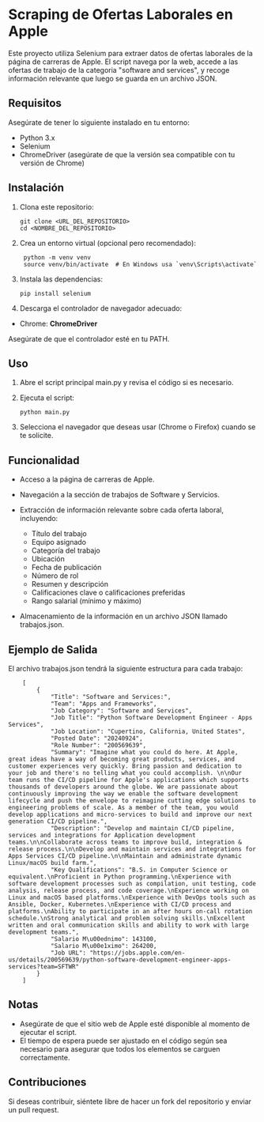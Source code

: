 # Scraping de Ofertas Laborales en Apple

Este proyecto utiliza Selenium para extraer datos de ofertas laborales de la página de carreras de Apple. El script navega por la web, accede a las ofertas de trabajo de la categoria "software and services", y recoge información relevante que luego se guarda en un archivo JSON.
## Requisitos

Asegúrate de tener lo siguiente instalado en tu entorno:

- Python 3.x
- Selenium
- ChromeDriver (asegúrate de que la versión sea compatible con tu versión de Chrome)

## Instalación

1. Clona este repositorio:

       git clone <URL_DEL_REPOSITORIO>
       cd <NOMBRE_DEL_REPOSITORIO>
2. Crea un entorno virtual (opcional pero recomendado):

        python -m venv venv
        source venv/bin/activate  # En Windows usa `venv\Scripts\activate`
3. Instala las dependencias:

       pip install selenium
4. Descarga el controlador de navegador adecuado:

- Chrome: **ChromeDriver**

Asegúrate de que el controlador esté en tu PATH.

## Uso

1. Abre el script principal main.py y revisa el código si es necesario. 
2. Ejecuta el script:

       python main.py
3. Selecciona el navegador que deseas usar (Chrome o Firefox) cuando se te solicite.

## Funcionalidad

- Acceso a la página de carreras de Apple.
- Navegación a la sección de trabajos de Software y Servicios.
- Extracción de información relevante sobre cada oferta laboral, incluyendo:

  - Título del trabajo
  - Equipo asignado
  - Categoría del trabajo
  - Ubicación
  - Fecha de publicación
  - Número de rol
  - Resumen y descripción
  - Calificaciones clave o calificaciones preferidas
  - Rango salarial (mínimo y máximo)
- Almacenamiento de la información en un archivo JSON llamado trabajos.json.


## Ejemplo de Salida

El archivo trabajos.json tendrá la siguiente estructura para cada trabajo:

        [
            {
                "Title": "Software and Services:",
                "Team": "Apps and Frameworks",
                "Job Category": "Software and Services",
                "Job Title": "Python Software Development Engineer - Apps Services",
                "Job Location": "Cupertino, California, United States",
                "Posted Date": "20240924",
                "Role Number": "200569639",
                "Summary": "Imagine what you could do here. At Apple, great ideas have a way of becoming great products, services, and customer experiences very quickly. Bring passion and dedication to your job and there's no telling what you could accomplish. \n\nOur team runs the CI/CD pipeline for Apple's applications which supports thousands of developers around the globe. We are passionate about continuously improving the way we enable the software development lifecycle and push the envelope to reimagine cutting edge solutions to engineering problems of scale. As a member of the team, you would develop applications and micro-services to build and improve our next generation CI/CD pipeline.",
                "Description": "Develop and maintain CI/CD pipeline, services and integrations for Application development teams.\n\nCollaborate across teams to improve build, integration & release process.\n\nDevelop and maintain services and integrations for Apps Services CI/CD pipeline.\n\nMaintain and administrate dynamic Linux/macOS build farm.",
                "Key Qualifications": "B.S. in Computer Science or equivalent.\nProficient in Python programming.\nExperience with software development processes such as compilation, unit testing, code analysis, release process, and code coverage.\nExperience working on Linux and macOS based platforms.\nExperience with DevOps tools such as Ansible, Docker, Kubernetes.\nExperience with CI/CD process and platforms.\nAbility to participate in an after hours on-call rotation schedule.\nStrong analytical and problem solving skills.\nExcellent written and oral communication skills and ability to work with large development teams.",
                "Salario M\u00ednimo": 143100,
                "Salario M\u00e1ximo": 264200,
                "Job URL": "https://jobs.apple.com/en-us/details/200569639/python-software-development-engineer-apps-services?team=SFTWR"
            }
        ]


## Notas

- Asegúrate de que el sitio web de Apple esté disponible al momento de ejecutar el script.
- El tiempo de espera puede ser ajustado en el código según sea necesario para asegurar que todos los elementos se carguen correctamente.

## Contribuciones

Si deseas contribuir, siéntete libre de hacer un fork del repositorio y enviar un pull request.


